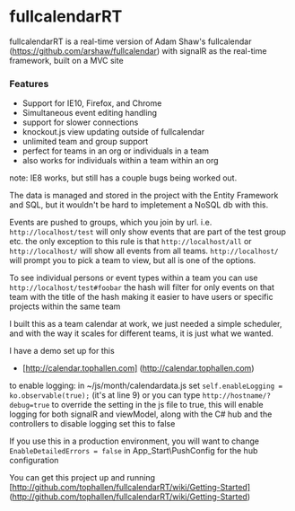 fullcalendarRT
==============

fullcalendarRT is a real-time version of Adam Shaw's fullcalendar (https://github.com/arshaw/fullcalendar)
with signalR as the real-time framework, built on a MVC site

### Features

- Support for IE10, Firefox, and Chrome
- Simultaneous event editing handling
- support for slower connections
- knockout.js view updating outside of fullcalendar
- unlimited team and group support
- perfect for teams in an org or individuals in a team
- also works for individuals within a team within an org

note: IE8 works, but still has a couple bugs being worked out.

The data is managed and stored in the project with the Entity Framework
and SQL, but it wouldn't be hard to impletement a NoSQL db with this.

Events are pushed to groups, which you join by url.
i.e. `http://localhost/test` will only show events that are part of the test group etc.
the only exception to this rule is that `http://localhost/all` or `http://localhost/` will
show all events from all teams. `http://localhost/` will prompt you to pick a team to view, 
but all is one of the options.

To see individual persons or event types within a team you can use `http://localhost/test#foobar`
the hash will filter for only events on that team with the title of the hash making it easier to have
users or specific projects within the same team
	
I built this as a team calendar at work, we just needed a simple scheduler, and with the way it scales
for different teams, it is just what we wanted.

I have a demo set up for this
- [http://calendar.tophallen.com] (http://calendar.tophallen.com)

to enable logging:
in ~/js/month/calendardata.js set `self.enableLogging = ko.observable(true);` (it's at line 9) or you can
type `http://hostname/?debug=true` to override the setting in the js file
to true, this will enable logging for both signalR and viewModel, along with the C# hub and the controllers
to disable logging set this to false

If you use this in a production environment, you will want to change `EnableDetailedErrors = false` 
in App_Start\PushConfig for the hub configuration

You can get this project up and running [http://github.com/tophallen/fullcalendarRT/wiki/Getting-Started] (http://github.com/tophallen/fullcalendarRT/wiki/Getting-Started)

